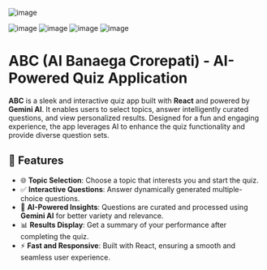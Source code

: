 ![image](https://github.com/user-attachments/assets/9712dd97-b4c9-4706-b1d2-7da43ca3b92b)

![image](https://github.com/user-attachments/assets/955e99dd-a7be-4dcb-a01f-b71fbe195ea4)
![image](https://github.com/user-attachments/assets/25dc2220-8a38-40e1-8cc6-93263b5723dd)
![image](https://github.com/user-attachments/assets/07bd5826-c55a-43b0-8aa2-d7501c6a30c0)
![image](https://github.com/user-attachments/assets/cedbd525-6610-4418-a920-838a6a6f2c17)



# ABC (AI Banaega Crorepati) - AI-Powered Quiz Application

**ABC** is a sleek and interactive quiz app built with **React** and powered by **Gemini AI**. It enables users to select topics, answer intelligently curated questions, and view personalized results. Designed for a fun and engaging experience, the app leverages AI to enhance the quiz functionality and provide diverse question sets.

## 🚀 Features

- 🌐 **Topic Selection**: Choose a topic that interests you and start the quiz.
- ✅ **Interactive Questions**: Answer dynamically generated multiple-choice questions.
- 🧠 **AI-Powered Insights**: Questions are curated and processed using **Gemini AI** for better variety and relevance.
- 📊 **Results Display**: Get a summary of your performance after completing the quiz.
- ⚡ **Fast and Responsive**: Built with React, ensuring a smooth and seamless user experience.



